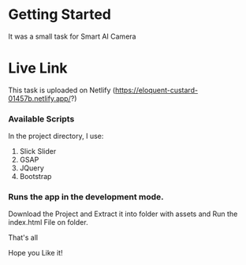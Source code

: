 # Getting Started 

It was a small task for Smart AI Camera

# Live Link
This task is uploaded on Netlify (https://eloquent-custard-01457b.netlify.app/?)

### Available Scripts

In the project directory, I use:
1) Slick Slider
2) GSAP
3) JQuery
4) Bootstrap


### Runs the app in the development mode.

Download the Project and Extract it into folder with assets and Run the index.html File on folder.

That's all 

Hope you Like it!
